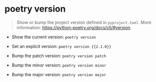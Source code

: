 # poetry version

> Show or bump the project version defined in `pyproject.toml`.
> More information: <https://python-poetry.org/docs/cli/#version>.

- Show the current version:
`poetry version`

- Set an explicit version:
`poetry version {{2.1.0}}`

- Bump the patch version:
`poetry version patch`

- Bump the minor version:
`poetry version minor`

- Bump the major version:
`poetry version major`
